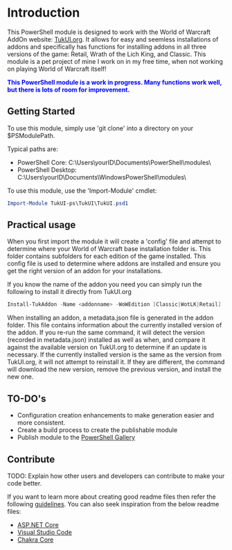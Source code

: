 # Introduction

This PowerShell module is designed to work with the World of Warcraft AddOn website: [TukUI.org](https://www.tukui.org/welcome.php). It allows for easy and seemless installations of addons and specifically has functions for installing addons in all three versions of the game: Retail, Wrath of the Lich King, and Classic. This module is a pet project of mine I work on in my free time, when not working on playing World of Warcraft itself!

<font color=blue><strong>This PowerShell module is a work in progress. Many functions work well, but there is lots of room for improvement.</strong></font>

## Getting Started

To use this module, simply use 'git clone' into a directory on your $PSModulePath.

Typical paths are:

* PowerShell Core: C:\Users\yourID\Documents\PowerShell\modules\
* PowerShell Desktop: C:\Users\yourID\Documents\WindowsPowerShell\modules\

To use this module, use the 'Import-Module' cmdlet:

```PowerShell
Import-Module TukUI-ps\TukUI\TukUI.psd1
```

## Practical usage

When you first import the module it will create a 'config' file and attempt to determine where your World of Warcraft base installation folder is. This folder contains subfolders for each edition of the game installed. This config file is used to determine where addons are installed and ensure you get the right version of an addon for your installations.

If you know the name of the addon you need you can simply run the following to install it directly from TukUI.org

```PowerShell
Install-TukAddon -Name <addonname> -WoWEdition [Classic|WotLK|Retail]
```

When installing an addon, a metadata.json file is generated in the addon folder. This file contains information about the currently installed version of the addon. If you re-run the same command, it will detect the version (recorded in metadata.json) installed as well as when, and compare it against the available version on TukUI.org to determine if an update is necessary. If the currently installed version is the same as the version from TukUI.org, it will not attempt to reinstall it. If they are different, the command will download the new version, remove the previous version, and install the new one.

## TO-DO's

* Configuration creation enhancements to make generation easier and more consistent.
* Create a build process to create the publishable module
* Publish module to the [PowerShell Gallery](https://www.powershellgallery.com/)

## Contribute

TODO: Explain how other users and developers can contribute to make your code better.

If you want to learn more about creating good readme files then refer the following [guidelines](https://docs.microsoft.com/en-us/azure/devops/repos/git/create-a-readme?view=azure-devops). You can also seek inspiration from the below readme files:

* [ASP.NET Core](https://github.com/aspnet/Home)
* [Visual Studio Code](https://github.com/Microsoft/vscode)
* [Chakra Core](https://github.com/Microsoft/ChakraCore)